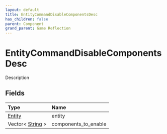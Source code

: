 ```yaml
---
layout: default
title: EntityCommandDisableComponentsDesc
has_children: false
parent: Component
grand_parent: Game Reflection
---
```

# EntityCommandDisableComponentsDesc
Description 

## Fields
| Type | Name |
|:-------------|:--------------|
| [Entity](/game-reflection/classes/entity.md) | entity |
| Vector< [String](/game-reflection/components/string.md) > | components_to_enable |
